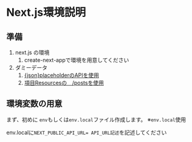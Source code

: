 # Next.js環境説明

## 準備
1. next.js の環境
   1. create-next-appで環境を用意してください
2. ダミーデータ 
   1. [{json}placeholderのAPIを使用](https://jsonplaceholder.typicode.com/)
   2. [項目Resourcesの　/postsを使用](https://jsonplaceholder.typicode.com/posts)


## 環境変数の用意

まず、初めに `env`もしくは`env.local`ファイル作成します。
※`env.local`使用

env.localに`NEXT_PUBLIC_API_URL= API_URL記述`を記述してください





